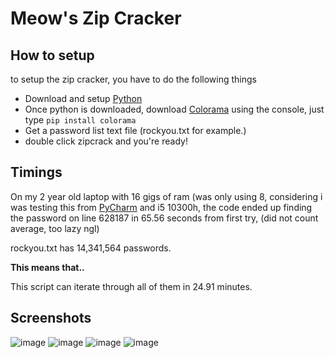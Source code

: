 # Meow's Zip Cracker
## How to setup
to setup the zip cracker, you have to do the following things
* Download and setup [Python](https://www.python.org/downloads/)
* Once python is downloaded, download [Colorama](https://github.com/tartley/colorama) using the console, just type 
``pip install colorama``
* Get a password list text file (rockyou.txt for example.)
* double click zipcrack and you're ready!

## Timings

On my 2 year old laptop with 16 gigs of ram (was only using 8, considering i was testing this from [PyCharm](https://www.jetbrains.com/pycharm/download/#section=windows) and i5 10300h, the code ended up finding the password on line 628187 in 65.56 seconds from first try, (did not count average, too lazy ngl)

 rockyou.txt has 14,341,564 passwords.
 
 **This means that..**

This script can iterate through all of them in 24.91 minutes.
 
 ## Screenshots
 
 ![image](https://user-images.githubusercontent.com/126018790/225726316-1d1128e9-39bf-4d84-a4ef-43e0d5020de4.png)
![image](https://user-images.githubusercontent.com/126018790/225726326-6e06c03e-f32e-4036-b6bd-3476680ac65e.png)
![image](https://user-images.githubusercontent.com/126018790/225726334-dfd86d7d-c750-4eec-87c3-b0b6f2ec2450.png)
![image](https://user-images.githubusercontent.com/126018790/225726614-403e4877-ee64-40da-a77f-0e987a3c82b5.png)
